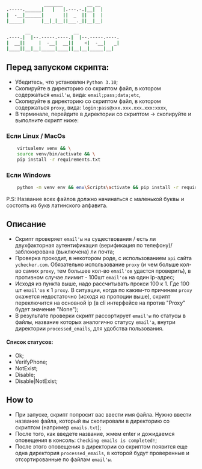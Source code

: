 ```bash
              _______         __ __  
.-----.______|   |   |.---.-.|__|  | 
|  -__|______|       ||  _  ||  |  | 
|_____|      |__|_|__||___._||__|__| 
                                     
       __                __               
.----.|  |--.-----.----.|  |--.-----.----.
|  __||     |  -__|  __||    <|  -__|   _|
|____||__|__|_____|____||__|__|_____|__| 
```

## Перед запуском скрипта:
- Убедитесь, что установлен `Python 3.10`;
- Скопируйте в директорию со скриптом файл, в котором содержаться `email'ы`, вида: `email;pass;data;etc`,
- Скопируйте в директорию со скриптом файл, в котором содержаться `proxy`, вида: `login:pass@xxx.xxx.xxx.xxx:xxxx`,
- В терминале, перейдите в директории со скриптом -> скопируйте и выполните скрипт ниже:

        
### Если Linux / MacOs
```bash
    virtualenv venv && \
    source venv/bin/activate && \
    pip install -r requirements.txt
```

### Если Windows
```bash
    python -m venv env && env\Scripts\activate && pip install -r requirements.txt
```
P.S: Название всех файлов должно начинаться с маленькой буквы и состоять из букв латинского алфавита.

## Описание
- Скрипт проверяет `email'ы` на существования / есть ли двухфакторная аутентификация (верификация по телефону)/ заблокирована (выключена) ли почта;
- Проверка проходит, в некотором роде, с использованием `api` сайта `ychecker.com`. Обязательно использование `proxy` (и чем больше кол-во самих `proxy`, тем большее кол-во `email'ов` удастся проверить), в противном случае лиимит - 100шт `email'ов` на один ip-адрес;
- Исходя из пункта выше, надо рассчитывать прокси 100 к 1. Где 100 шт `email'ов` к 1 `proxy`. В ситуации, когда по каким-то причинам `proxy` окажется недостаточно (исходя из пропоции выше), скрипт переключится на основной ip (в cli интерфейсе на против "Proxy" будет значение "None");
- В результате проверки скрипт рассортирует `email'ы` по статусы в файлы, название которых аналогично статусу `email'а`, внутри директории `processed_emails`, для удобства пользования.
#### Список статусов: 
- Ok;
- VerifyPhone;
- NotExist;
- Disable;
- Disable|NotExist;

## How to
- При запуске, скрипт попросит вас ввести имя файла. Нужно ввести название файла, который вы скопировали в директорию со скриптом (например `emails.txt`);
- После того, как введете название, жмем enter и дожидаемся оповещения в консоль: `Checking emails is completed!`;
- После этого оповещения в директории со скриптом появится еще одна директория `processed_emails`, в которой будут проверенные и отсортированные по файлам `email'ы`.
